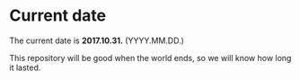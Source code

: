 # Current date

The current date is **2017.10.31.** (YYYY.MM.DD.)

This repository will be good when the world ends, so we will know how long it lasted.